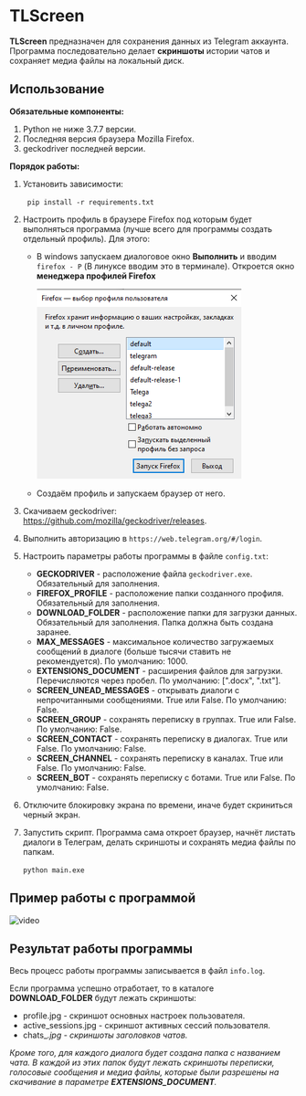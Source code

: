 # TLScreen #

**TLScreen** предназначен для сохранения данных из Telegram аккаунта. Программа последовательно делает **скриншоты** истории чатов и сохраняет медиа файлы на локальный диск.   

## Использование ##

**Обязательные компоненты:**

1. Python не ниже 3.7.7 версии.
2. Последняя версия браузера Mozilla Firefox.
3. geckodriver последней версии.

 **Порядок работы:**

1. Установить зависимости: 

   ` pip install -r requirements.txt`

2. Настроить профиль в  браузере Firefox под которым будет выполняться программа (лучше всего для программы создать отдельный профиль). Для этого:

   - В windows запускаем диалоговое окно **Выполнить** и вводим `firefox - P` (В линуксе вводим это в терминале). Откроется окно **менеджера профилей Firefox**

     

     ![manager_profiles](documents/manager_profiles.jpg)

     

   - Создаём профиль и запускаем браузер от него.

3. Скачиваем geckodriver: https://github.com/mozilla/geckodriver/releases.

4. Выполнить авторизацию в `https://web.telegram.org/#/login`.

5. Настроить параметры работы программы в файле `config.txt`:

   - **GECKODRIVER** - расположение файла `geckodriver.exe`. Обязательный для заполнения.
   - **FIREFOX_PROFILE** - расположение папки созданного профиля. Обязательный для заполнения.
   - **DOWNLOAD_FOLDER** - расположение папки для загрузки данных. Обязательный для заполнения. Папка должна быть создана заранее.
   - **MAX_MESSAGES** - максимальное количество загружаемых сообщений в диалоге (больше тысячи ставить не рекомендуется). По умолчанию: 1000.
   - **EXTENSIONS_DOCUMENT** - расширения файлов для загрузки. Перечисляются через пробел. По умолчанию: [".docx", ".txt"].
   - **SCREEN_UNEAD_MESSAGES** - открывать диалоги с непрочитанными сообщениями. True или False. По умолчанию: False.
   - **SCREEN_GROUP** - сохранять переписку в группах. True или False. По умолчанию: False.
   - **SCREEN_CONTACT** - сохранять переписку в диалогах. True  или False. По умолчанию: False.
   - **SCREEN_CHANNEL** - сохранять переписку в каналах. True или False. По умолчанию: False.
   - **SCREEN_BOT** - сохранять переписку с ботами. True или False. По умолчанию: False.

6. Отключите блокировку экрана по времени, иначе будет скриниться черный экран.

7. Запустить скрипт. Программа сама откроет браузер, начнёт листать диалоги в Телеграм, делать скриншоты и сохранять медиа файлы по папкам. 

   `python main.exe`

## Пример работы с программой ##

![video](documents/gi.gif)



## Результат работы программы ##

Весь процесс работы программы записывается в файл `info.log`.

Если программа успешно отработает, то в каталоге **DOWNLOAD_FOLDER** будут лежать скриншоты:

- profile.jpg - скриншот основных настроек пользователя.
- active_sessions.jpg - скриншот активных сессий пользователя.
- chats_<i>.jpg - скриншоты заголовков чатов.

Кроме того, для каждого диалога будет создана папка с названием чата. В каждой из этих папок будут лежать скриншоты переписки, голосовые сообщения и медиа файлы, которые были разрешены на скачивание в параметре  **EXTENSIONS_DOCUMENT**.